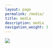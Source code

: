 ```yaml
---
layout: page
permalink: /media/
title: media
description: media
navigation_weight: 3
---
```


<img src="https://positiveresourceconnection.org/wp-content/uploads/2018/07/pardon-our-dust.jpg"/>